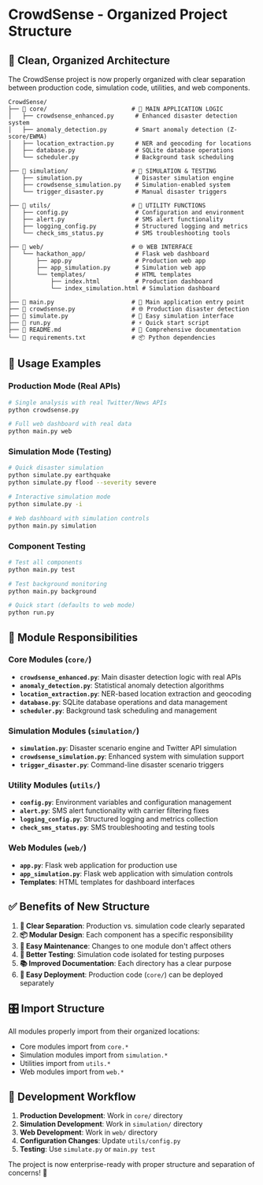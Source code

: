 # CrowdSense - Organized Project Structure

## 📁 **Clean, Organized Architecture**

The CrowdSense project is now properly organized with clear separation between production code, simulation code, utilities, and web components.

```
CrowdSense/
├── 📂 core/                        # 🎯 MAIN APPLICATION LOGIC
│   ├── crowdsense_enhanced.py      # Enhanced disaster detection system
│   ├── anomaly_detection.py        # Smart anomaly detection (Z-score/EWMA)
│   ├── location_extraction.py      # NER and geocoding for locations
│   ├── database.py                 # SQLite database operations
│   └── scheduler.py                # Background task scheduling
│
├── 📂 simulation/                  # 🧪 SIMULATION & TESTING
│   ├── simulation.py               # Disaster simulation engine
│   ├── crowdsense_simulation.py    # Simulation-enabled system
│   └── trigger_disaster.py         # Manual disaster triggers
│
├── 📂 utils/                       # 🔧 UTILITY FUNCTIONS
│   ├── config.py                   # Configuration and environment
│   ├── alert.py                    # SMS alert functionality
│   ├── logging_config.py           # Structured logging and metrics
│   └── check_sms_status.py         # SMS troubleshooting tools
│
├── 📂 web/                         # 🌐 WEB INTERFACE
│   └── hackathon_app/              # Flask web dashboard
│       ├── app.py                  # Production web app
│       ├── app_simulation.py       # Simulation web app
│       └── templates/              # HTML templates
│           ├── index.html          # Production dashboard
│           └── index_simulation.html # Simulation dashboard
│
├── 📄 main.py                      # 🚀 Main application entry point
├── 📄 crowdsense.py                # 🌐 Production disaster detection
├── 📄 simulate.py                  # 🧪 Easy simulation interface
├── 📄 run.py                       # ⚡ Quick start script
├── 📄 README.md                    # 📖 Comprehensive documentation
└── 📄 requirements.txt             # 📦 Python dependencies
```

## 🎯 **Usage Examples**

### **Production Mode** (Real APIs)
```bash
# Single analysis with real Twitter/News APIs
python crowdsense.py

# Full web dashboard with real data
python main.py web
```

### **Simulation Mode** (Testing)
```bash
# Quick disaster simulation
python simulate.py earthquake
python simulate.py flood --severity severe

# Interactive simulation mode
python simulate.py -i

# Web dashboard with simulation controls
python main.py simulation
```

### **Component Testing**
```bash
# Test all components
python main.py test

# Test background monitoring
python main.py background

# Quick start (defaults to web mode)
python run.py
```

## 🧩 **Module Responsibilities**

### **Core Modules** (`core/`)
- **`crowdsense_enhanced.py`**: Main disaster detection logic with real APIs
- **`anomaly_detection.py`**: Statistical anomaly detection algorithms
- **`location_extraction.py`**: NER-based location extraction and geocoding
- **`database.py`**: SQLite database operations and data management
- **`scheduler.py`**: Background task scheduling and management

### **Simulation Modules** (`simulation/`)
- **`simulation.py`**: Disaster scenario engine and Twitter API simulation
- **`crowdsense_simulation.py`**: Enhanced system with simulation support
- **`trigger_disaster.py`**: Command-line disaster scenario triggers

### **Utility Modules** (`utils/`)
- **`config.py`**: Environment variables and configuration management
- **`alert.py`**: SMS alert functionality with carrier filtering fixes
- **`logging_config.py`**: Structured logging and metrics collection
- **`check_sms_status.py`**: SMS troubleshooting and testing tools

### **Web Modules** (`web/`)
- **`app.py`**: Flask web application for production use
- **`app_simulation.py`**: Flask web application with simulation controls
- **Templates**: HTML templates for dashboard interfaces

## ✅ **Benefits of New Structure**

1. **🎯 Clear Separation**: Production vs. simulation code clearly separated
2. **📦 Modular Design**: Each component has a specific responsibility
3. **🔄 Easy Maintenance**: Changes to one module don't affect others
4. **🧪 Better Testing**: Simulation code isolated for testing purposes
5. **📚 Improved Documentation**: Each directory has a clear purpose
6. **🚀 Easy Deployment**: Production code (`core/`) can be deployed separately

## 🎛️ **Import Structure**

All modules properly import from their organized locations:
- Core modules import from `core.*`
- Simulation modules import from `simulation.*`
- Utilities import from `utils.*`
- Web modules import from `web.*`

## 🔧 **Development Workflow**

1. **Production Development**: Work in `core/` directory
2. **Simulation Development**: Work in `simulation/` directory
3. **Web Development**: Work in `web/` directory
4. **Configuration Changes**: Update `utils/config.py`
5. **Testing**: Use `simulate.py` or `main.py test`

The project is now enterprise-ready with proper structure and separation of concerns! 🎉
